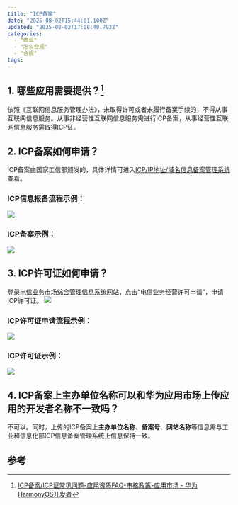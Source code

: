 ```yaml
---
title: "ICP备案"
date: "2025-08-02T15:44:01.100Z"
updated: "2025-08-02T17:08:48.792Z"
categories:
  - "商业"
  - "怎么合规"
  - "合规"
tags:
---
```



## 1. 哪些应用需要提供？[^1]

依照《互联网信息服务管理办法》，未取得许可或者未履行备案手续的，不得从事互联网信息服务。从事非经营性互联网信息服务需进行ICP备案，从事经营性互联网信息服务需取得ICP证。

## 2. ICP备案如何申请？

ICP备案由国家工信部颁发的，具体详情可进入[ICP/IP地址/域名信息备案管理系统](https://beian.miit.gov.cn/#/Integrated/index)查看。

### ICP信息报备流程示例：

![](https://alliance-communityfile-drcn.dbankcdn.com/FileServer/getFile/cmtyPub/011/111/111/0000000000011111111.20220906104208.98569650386159448078241552719287:50001231000000:2800:D99BDD46DBB54BF677F71296F2AE9E998F9CE3502ED6CC548FA8AC21D0CF133B.jpg?needInitFileName=true?needInitFileName=true?needInitFileName=true?needInitFileName=true?needInitFileName=true?needInitFileName=true)

### ICP备案示例：

![](https://alliance-communityfile-drcn.dbankcdn.com/FileServer/getFile/cmtyPub/011/111/111/0000000000011111111.20220531095736.45935103820322377399877332454853:50001231000000:2800:AB6997FA938D5A4D2D5855263DAADFF137F4F8A0AAB86A7A39D9D5E6A4607496.png?needInitFileName=true?needInitFileName=true?needInitFileName=true?needInitFileName=true?needInitFileName=true?needInitFileName=true)

## 3. ICP许可证如何申请？

登录[电信业务市场综合管理信息系统网站](https://dxzhgl.miit.gov.cn/#/home)，点击“电信业务经营许可申请”，申请ICP许可证。
![](https://alliance-communityfile-drcn.dbankcdn.com/FileServer/getFile/cmtyPub/011/111/111/0000000000011111111.20220906103559.18133812610112860159489831638442:50001231000000:2800:C03B7418D7CEB1AB6C8E5CB6D349ED9E15B750741FB6A4694E30629BAC8C7638.png?needInitFileName=true?needInitFileName=true?needInitFileName=true?needInitFileName=true?needInitFileName=true?needInitFileName=true)

### ICP许可证申请流程示例：

![](https://alliance-communityfile-drcn.dbankcdn.com/FileServer/getFile/cmtyPub/011/111/111/0000000000011111111.20220906104821.08637013360107982387986722976392:50001231000000:2800:19C600EAE96164F631004F9F5CAEB80A70C801FBD936CD35C69A530BEE112549.png?needInitFileName=true?needInitFileName=true?needInitFileName=true?needInitFileName=true?needInitFileName=true?needInitFileName=true)

### ICP许可证示例：

![](https://alliance-communityfile-drcn.dbankcdn.com/FileServer/getFile/cmtyPub/011/111/111/0000000000011111111.20220906103644.65438501796998049702234436055617:50001231000000:2800:69257D0210D3CEB26811D9035CB4FC579ED518ADCA14A7192E0FB4593DF35E34.png?needInitFileName=true?needInitFileName=true?needInitFileName=true?needInitFileName=true?needInitFileName=true?needInitFileName=true)

## 4. ICP备案上主办单位名称可以和华为应用市场上传应用的开发者名称不一致吗？

不可以。同时，上传的ICP备案上**主办单位名称**、**备案号**、**网站名称**等信息需与工业和信息化部ICP信息备案管理系统上信息保持一致。

## 参考

[^1]: [ICP备案/ICP证常见问题-应用资质FAQ-审核政策-应用市场 - 华为HarmonyOS开发者](https://developer.huawei.com/consumer/cn/doc/app/50111-03)